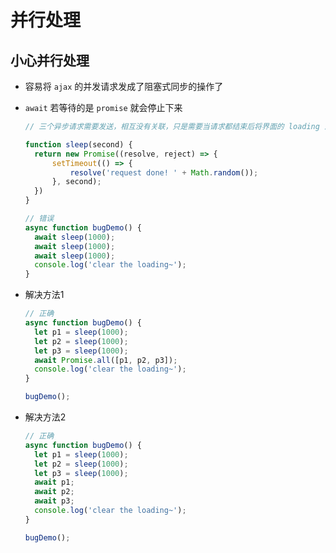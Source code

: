 # 并行处理

## 小心并行处理

  - 容易将 `ajax` 的并发请求发成了阻塞式同步的操作了

  - `await` 若等待的是 `promise` 就会停止下来

    ```js
    // 三个异步请求需要发送，相互没有关联，只是需要当请求都结束后将界面的 loading 清除掉即可

    function sleep(second) {
      return new Promise((resolve, reject) => {
          setTimeout(() => {
              resolve('request done! ' + Math.random());
          }, second);
      })
    }

    // 错误
    async function bugDemo() {
      await sleep(1000);
      await sleep(1000);
      await sleep(1000);
      console.log('clear the loading~');
    }
    ```

  - 解决方法1

    ```js
    // 正确
    async function bugDemo() {
      let p1 = sleep(1000);
      let p2 = sleep(1000);
      let p3 = sleep(1000);
      await Promise.all([p1, p2, p3]);
      console.log('clear the loading~');
    }

    bugDemo();
    ```

  - 解决方法2

    ```js
    // 正确
    async function bugDemo() {
      let p1 = sleep(1000);
      let p2 = sleep(1000);
      let p3 = sleep(1000);
      await p1;
      await p2;
      await p3;
      console.log('clear the loading~');
    }

    bugDemo();
    ```
